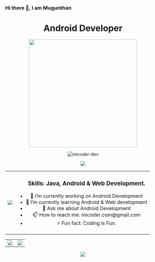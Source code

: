 ### Hi there 👋, I am Mugunthan
<h1 align="center"> Android Developer </h1>
<p align="center"> <img src="https://micoder-dev.github.io/files/a3.gif" height="350"/> </p>

<p align="center"> <img src="https://komarev.com/ghpvc/?username=micoder-dev&label=Profile%20views&color=0e75b6&style=flat" alt="micoder-dev"/> </p>

<p align="center"> <img src="https://github-profile-trophy.vercel.app/?username=Micoder-dev&row=1&column=7"/> </p>

<table>
  <tr align="center">
    <td>
    <img src="https://metrics.lecoq.io/Micoder-dev"/> 
    </td>  
    <td>
      <ul>
        <h3 align="center"> Skills: Java, Android & Web Development. </h3> 
        <li> 🔭 I’m currently working on Android Development </li>
        <li> 🌱 I’m currently learning Android & Web development </li>
        <li> 💬 Ask me about Android Development </li>
        <li> 📫 How to reach me: micoder.com@gmail.com </li>
        <li> ⚡ Fun fact: Coding is Fun. </li>
      </ul>  
    </td>
  </tr>
 </table>
 
 
<table>
  <tr align="center">
    <td>
        <img src="https://github-readme-stats.vercel.app/api?username=Micoder-dev&show_icons=true&count_private=true"/>
    </td>  
    <td>
        <img src="https://github-readme-streak-stats.herokuapp.com/?user=Micoder-dev"/>
    </td>
  </tr>
 </table> 

<p align="center"> <img src="https://activity-graph.herokuapp.com/graph?username=Micoder-dev"/> </p>
